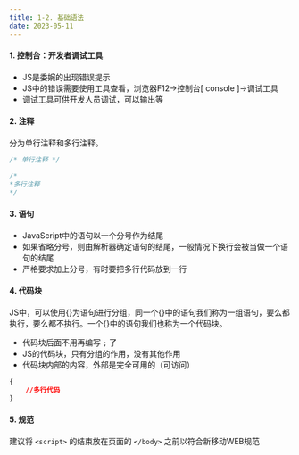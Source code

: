 ```yaml
---
title: 1-2. 基础语法
date: 2023-05-11
---
```

#### 1. 控制台：开发者调试工具
- JS是委婉的出现错误提示
- JS中的错误需要使用工具查看，浏览器F12->控制台[ console ]->调试工具
- 调试工具可供开发人员调试，可以输出等

#### 2. 注释
分为单行注释和多行注释。
```css
/* 单行注释 */

/*
*多行注释
*/
```

#### 3. 语句
- JavaScript中的语句以一个分号作为结尾
- 如果省略分号，则由解析器确定语句的结尾，一般情况下换行会被当做一个语句的结尾
- 严格要求加上分号，有时要把多行代码放到一行

#### 4. 代码块
JS中，可以使用{}为语句进行分组，同一个{}中的语句我们称为一组语句，要么都 执行，要么都不执行。一个{}中的语句我们也称为一个代码块。
- 代码块后面不用再编写 `;` 了
- JS的代码块，只有分组的作用，没有其他作用
- 代码块内部的内容，外部是完全可用的（可访问）
```css
{
    //多行代码
}
```

#### 5. 规范
建议将 `<script>` 的结束放在页面的 `</body>` 之前以符合新移动WEB规范

